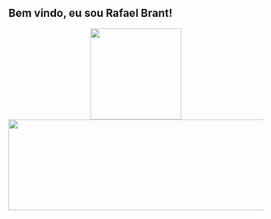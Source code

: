 ## Bem vindo, eu sou Rafael Brant!
<div align="center">
  <a href="https://github.com/rafaballerini">
  <img height="180em" src="https://github-readme-stats.vercel.app/api?username=RafaelBrantPr&show_icons=true&theme=city_lights&include_all_commits=true&count_private=true"/>
  <img height="180em" width="530em" src="https://github-readme-stats.vercel.app/api/top-langs/?username=RafaelBrantPr&layout=compact&langs_count=7&theme=city_lights"/>
</div>
<br>
